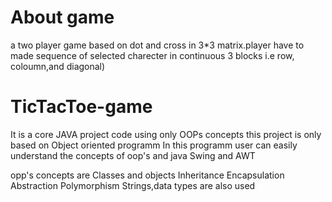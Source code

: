 # About game
a two player game based on dot and cross in 3*3 matrix.player have to made sequence of selected charecter in continuous 3 blocks i.e row, coloumn,and diagonal)

# TicTacToe-game
It is a core JAVA project code using only OOPs concepts 
this project is only based on Object oriented programm
In this programm user can easily understand the concepts of oop's and java Swing and AWT

opp's concepts are 
Classes and objects
Inheritance
Encapsulation
Abstraction
Polymorphism
Strings,data types are also used
